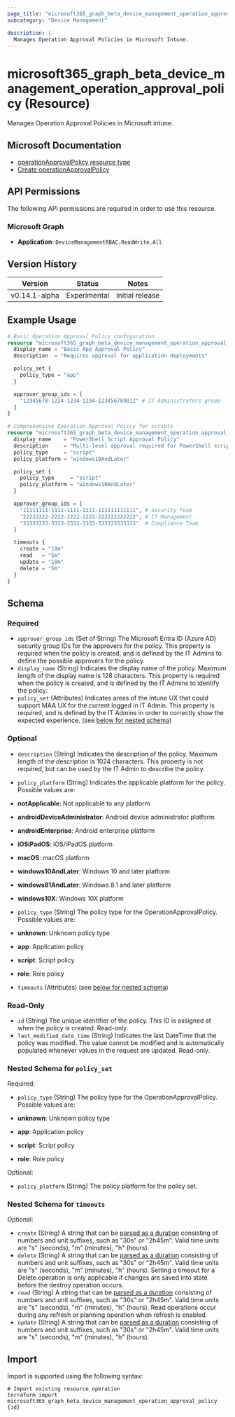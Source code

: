 ```yaml
---
page_title: "microsoft365_graph_beta_device_management_operation_approval_policy Resource - terraform-provider-microsoft365"
subcategory: "Device Management"

description: |-
  Manages Operation Approval Policies in Microsoft Intune.
---
```


# microsoft365_graph_beta_device_management_operation_approval_policy (Resource)

Manages Operation Approval Policies in Microsoft Intune.

## Microsoft Documentation

- [operationApprovalPolicy resource type](https://learn.microsoft.com/en-us/graph/api/resources/intune-rbac-operationapprovalpolicy?view=graph-rest-beta)
- [Create operationApprovalPolicy](https://learn.microsoft.com/en-us/graph/api/intune-rbac-operationapprovalpolicy-create?view=graph-rest-beta)

## API Permissions

The following API permissions are required in order to use this resource.

### Microsoft Graph

- **Application**: `DeviceManagementRBAC.ReadWrite.All`

## Version History

| Version | Status | Notes |
|---------|--------|-------|
| v0.14.1-alpha | Experimental | Initial release |

## Example Usage

```terraform
# Basic Operation Approval Policy configuration
resource "microsoft365_graph_beta_device_management_operation_approval_policy" "basic_approval" {
  display_name = "Basic App Approval Policy"
  description  = "Requires approval for application deployments"

  policy_set {
    policy_type = "app"
  }

  approver_group_ids = [
    "12345678-1234-1234-1234-123456789012" # IT Administrators group
  ]
}

# Comprehensive Operation Approval Policy for scripts
resource "microsoft365_graph_beta_device_management_operation_approval_policy" "script_approval" {
  display_name    = "PowerShell Script Approval Policy"
  description     = "Multi-level approval required for PowerShell script execution on managed devices"
  policy_type     = "script"
  policy_platform = "windows10AndLater"

  policy_set {
    policy_type     = "script"
    policy_platform = "windows10AndLater"
  }

  approver_group_ids = [
    "11111111-1111-1111-1111-111111111111", # Security Team
    "22222222-2222-2222-2222-222222222222", # IT Management
    "33333333-3333-3333-3333-333333333333"  # Compliance Team
  ]

  timeouts {
    create = "10m"
    read   = "5m"
    update = "10m"
    delete = "5m"
  }
}
```

<!-- schema generated by tfplugindocs -->
## Schema

### Required

- `approver_group_ids` (Set of String) The Microsoft Entra ID (Azure AD) security group IDs for the approvers for the policy. This property is required when the policy is created, and is defined by the IT Admins to define the possible approvers for the policy.
- `display_name` (String) Indicates the display name of the policy. Maximum length of the display name is 128 characters. This property is required when the policy is created, and is defined by the IT Admins to identify the policy.
- `policy_set` (Attributes) Indicates areas of the Intune UX that could support MAA UX for the current logged in IT Admin. This property is required, and is defined by the IT Admins in order to correctly show the expected experience. (see [below for nested schema](#nestedatt--policy_set))

### Optional

- `description` (String) Indicates the description of the policy. Maximum length of the description is 1024 characters. This property is not required, but can be used by the IT Admin to describe the policy.
- `policy_platform` (String) Indicates the applicable platform for the policy. Possible values are:

- **notApplicable**: Not applicable to any platform
- **androidDeviceAdministrator**: Android device administrator platform
- **androidEnterprise**: Android enterprise platform
- **iOSiPadOS**: iOS/iPadOS platform
- **macOS**: macOS platform
- **windows10AndLater**: Windows 10 and later platform
- **windows81AndLater**: Windows 8.1 and later platform
- **windows10X**: Windows 10X platform
- `policy_type` (String) The policy type for the OperationApprovalPolicy. Possible values are:

- **unknown**: Unknown policy type
- **app**: Application policy
- **script**: Script policy
- **role**: Role policy
- `timeouts` (Attributes) (see [below for nested schema](#nestedatt--timeouts))

### Read-Only

- `id` (String) The unique identifier of the policy. This ID is assigned at when the policy is created. Read-only.
- `last_modified_date_time` (String) Indicates the last DateTime that the policy was modified. The value cannot be modified and is automatically populated whenever values in the request are updated. Read-only.

<a id="nestedatt--policy_set"></a>
### Nested Schema for `policy_set`

Required:

- `policy_type` (String) The policy type for the OperationApprovalPolicy. Possible values are:

- **unknown**: Unknown policy type
- **app**: Application policy
- **script**: Script policy
- **role**: Role policy

Optional:

- `policy_platform` (String) The policy platform for the policy set.


<a id="nestedatt--timeouts"></a>
### Nested Schema for `timeouts`

Optional:

- `create` (String) A string that can be [parsed as a duration](https://pkg.go.dev/time#ParseDuration) consisting of numbers and unit suffixes, such as "30s" or "2h45m". Valid time units are "s" (seconds), "m" (minutes), "h" (hours).
- `delete` (String) A string that can be [parsed as a duration](https://pkg.go.dev/time#ParseDuration) consisting of numbers and unit suffixes, such as "30s" or "2h45m". Valid time units are "s" (seconds), "m" (minutes), "h" (hours). Setting a timeout for a Delete operation is only applicable if changes are saved into state before the destroy operation occurs.
- `read` (String) A string that can be [parsed as a duration](https://pkg.go.dev/time#ParseDuration) consisting of numbers and unit suffixes, such as "30s" or "2h45m". Valid time units are "s" (seconds), "m" (minutes), "h" (hours). Read operations occur during any refresh or planning operation when refresh is enabled.
- `update` (String) A string that can be [parsed as a duration](https://pkg.go.dev/time#ParseDuration) consisting of numbers and unit suffixes, such as "30s" or "2h45m". Valid time units are "s" (seconds), "m" (minutes), "h" (hours).

## Import

Import is supported using the following syntax:

```shell
# Import existing resource operation
terraform import microsoft365_graph_beta_device_management_operation_approval_policy {id}
```

